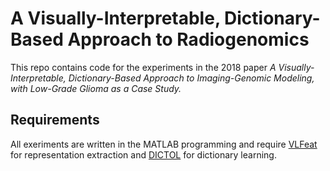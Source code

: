 # A Visually-Interpretable, Dictionary-Based Approach to Radiogenomics

This repo contains code for the experiments in the 2018 paper *A Visually-Interpretable, Dictionary-Based Approach to Imaging-Genomic Modeling, with Low-Grade Glioma as a Case Study.* 
 
## Requirements

All exeriments are written in the MATLAB programming and require [VLFeat](http://www.vlfeat.org/overview/hog.html) for representation extraction and [DICTOL](https://github.com/tiepvupsu/DICTOL) for dictionary learning.

